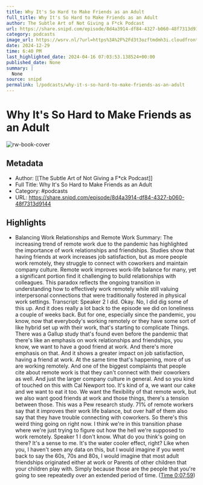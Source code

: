 ```yaml
---
title: Why It's So Hard to Make Friends as an Adult
full_title: Why It's So Hard to Make Friends as an Adult
author: The Subtle Art of Not Giving a F*ck Podcast
url: https://share.snipd.com/episode/8d4a3914-df84-4327-b060-48f7313d9144
category: podcasts
image_url: https://wsrv.nl/?url=https%3A%2F%2Fd3t3ozftmdmh3i.cloudfront.net%2Fstaging%2Fpodcast_uploaded_nologo%2F39349388%2F39349388-1698204872410-8e50b73eefbf6.jpg&w=100&h=100
date: 2024-12-29
time: 6:40 PM
last_highlighted_date: 2024-04-16 07:03:53.138524+00:00
published_date: None
summary: |
  None
source: snipd
permalink: l/podcasts/why-it-s-so-hard-to-make-friends-as-an-adult
---
```

# Why It's So Hard to Make Friends as an Adult

![rw-book-cover](https://wsrv.nl/?url=https%3A%2F%2Fd3t3ozftmdmh3i.cloudfront.net%2Fstaging%2Fpodcast_uploaded_nologo%2F39349388%2F39349388-1698204872410-8e50b73eefbf6.jpg&w=100&h=100)

## Metadata
- Author: [[The Subtle Art of Not Giving a F*ck Podcast]]
- Full Title: Why It's So Hard to Make Friends as an Adult
- Category: #podcasts
- URL: https://share.snipd.com/episode/8d4a3914-df84-4327-b060-48f7313d9144

## Highlights
- Balancing Work Relationships and Remote Work
  Summary:
  The increasing trend of remote work due to the pandemic has highlighted the importance of work relationships and friendships.
  Studies show that having friends at work increases job satisfaction, but as more people work remotely, they struggle to connect with coworkers and maintain company culture. Remote work improves work-life balance for many, yet a significant portion find it challenging to build relationships with colleagues.
  This paradox reflects the ongoing transition in understanding how to effectively work remotely while still valuing interpersonal connections that were traditionally fostered in physical work settings.
  Transcript:
  Speaker 2
  I did. Okay. No, I did dig some of this up. And it does really a lot back to the episode we did on loneliness a couple of weeks back. But for one, especially since the pandemic, you know, now that everybody's working remotely or they have some sort of like hybrid set up with their work, that's starting to complicate Things. There was a Gallup study that's found even before the pandemic that there's like an emphasis on work relationships and friendships, you know, we want to have a good friend at work. And there's more emphasis on that. And it shows a greater impact on job satisfaction, having a friend at work. At the same time that's happening, more of us are working remotely. And one of the biggest complaints that people cite about remote work is that they can't connect with their coworkers as well. And just the larger company culture in general. And so you kind of touched on this with Cal Newport too. It's kind of a, we want our cake and we want to eat it too. We want the flexibility of that remote work, but we also want good friends at work and those things, there's a tension between those. This was a Pew research study. 71% of remote workers say that it improves their work life balance, but over half of them also say that they have trouble connecting with coworkers. So there's this weird thing going on right now. I think we're in this transition phase where we're just trying to figure out how the hell we're supposed to work remotely.
  Speaker 1
  I don't know. What do you think's going on there? It's a sense to me. It's the water cooler effect, right? Like when you, I haven't seen any data on this, but I would imagine if you went back to say the 60s, 70s and 80s, I would imagine that most adult friendships originated either at work or Parents of other children that your children play with. Simply because those are the people that you're going to see repeatedly over an extended period of time. ([Time 0:07:59](https://share.snipd.com/snip/9f531396-5f5a-446c-9a6b-30507e6553b6))


